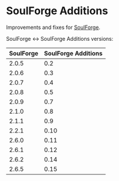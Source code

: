 # SoulForge Additions

Improvements and fixes for [SoulForge](https://modrinth.com/mod/soulforge/).

SoulForge <-> SoulForge Additions versions:

| SoulForge | SoulForge Additions |
|-----------|---------------------|
| 2.0.5     | 0.2                 |
| 2.0.6     | 0.3                 |
| 2.0.7     | 0.4                 |
| 2.0.8     | 0.5                 |
| 2.0.9     | 0.7                 |
| 2.1.0     | 0.8                 |
| 2.1.1     | 0.9                 |
| 2.2.1     | 0.10                |
| 2.6.0     | 0.11                |
| 2.6.1     | 0.12                |
| 2.6.2     | 0.14                |
| 2.6.5     | 0.15                |
